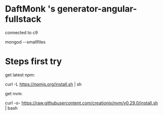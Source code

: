 # DaftMonk 's generator-angular-fullstack

connected to c9

mongod --smallfiles

# Steps first try

get latest npm:

curl -L https://npmjs.org/install.sh | sh

get nvm:

curl -o- https://raw.githubusercontent.com/creationix/nvm/v0.29.0/install.sh | bash
